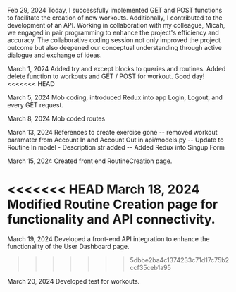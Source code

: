 Feb 29, 2024
Today, I successfully implemented GET and POST functions to facilitate the creation of new workouts. Additionally, I contributed to the development of an API. Working in collaboration with my colleague, Micah, we engaged in pair programming to enhance the project's efficiency and accuracy. The collaborative coding session not only improved the project outcome but also deepened our conceptual understanding through active dialogue and exchange of ideas.

March 1, 2024
Added try and except blocks to queries and routines.
Added delete function to workouts and GET / POST for workout. Good day!
<<<<<<< HEAD


March 5, 2024
Mob coding, introduced Redux into app Login, Logout, and every GET request.

March 8, 2024
Mob coded routes

March 13, 2024
References to create exercise gone -- removed workout paramater from Account In and Account Out in api/models.py -- Update to Routine In model - Description str added -- Added Redux into Singup Form

March 15, 2024
Created front end RoutineCreation page.

<<<<<<< HEAD
March 18, 2024
Modified Routine Creation page for functionality and API connectivity.
=======
March 19, 2024
Developed a front-end API integration to enhance the functionality of the User Dashboard page.
>>>>>>> 5dbbe2ba4c1374233c71d17c75b2ccf35ceb1a95

March 20, 2024
Developed test for workouts.
